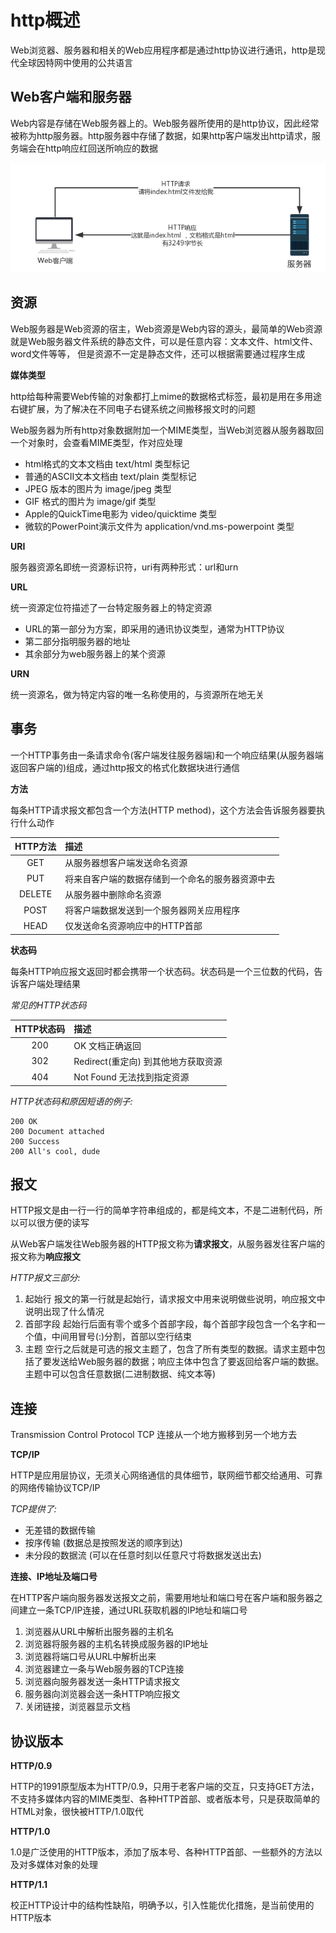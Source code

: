 # http概述
Web浏览器、服务器和相关的Web应用程序都是通过http协议进行通讯，http是现代全球因特网中使用的公共语言

## Web客户端和服务器
Web内容是存储在Web服务器上的。Web服务器所使用的是http协议，因此经常被称为http服务器。http服务器中存储了数据，如果http客户端发出http请求，服务端会在http响应红回送所响应的数据

![](./img/00001.png)

## 资源
Web服务器是Web资源的宿主，Web资源是Web内容的源头，最简单的Web资源就是Web服务器文件系统的静态文件，可以是任意内容：文本文件、html文件、word文件等等， 但是资源不一定是静态文件，还可以根据需要通过程序生成

**媒体类型**

http给每种需要Web传输的对象都打上mime的数据格式标签，最初是用在多用途右键扩展，为了解决在不同电子右键系统之间搬移报文时的问题

Web服务器为所有http对象数据附加一个MIME类型，当Web浏览器从服务器取回一个对象时，会查看MIME类型，作对应处理

* html格式的文本文档由 text/html 类型标记
* 普通的ASCII文本文档由 text/plain 类型标记
* JPEG 版本的图片为 image/jpeg 类型
* GIF 格式的图片为 image/gif 类型
* Apple的QuickTime电影为 video/quicktime 类型
* 微软的PowerPoint演示文件为 application/vnd.ms-powerpoint 类型

**URI**

服务器资源名即统一资源标识符，uri有两种形式：url和urn

**URL**

统一资源定位符描述了一台特定服务器上的特定资源

* URL的第一部分为方案，即采用的通讯协议类型，通常为HTTP协议
* 第二部分指明服务器的地址
* 其余部分为web服务器上的某个资源

**URN**

统一资源名，做为特定内容的唯一名称使用的，与资源所在地无关

## 事务
一个HTTP事务由一条请求命令(客户端发往服务器端)和一个响应结果(从服务器端返回客户端的)组成，通过http报文的格式化数据块进行通信

**方法**

每条HTTP请求报文都包含一个方法(HTTP method)，这个方法会告诉服务器要执行什么动作

|HTTP方法|描述|
|:--:|:--|
|GET|从服务器想客户端发送命名资源|
|PUT|将来自客户端的数据存储到一个命名的服务器资源中去|
|DELETE|从服务器中删除命名资源|
|POST|将客户端数据发送到一个服务器网关应用程序|
|HEAD|仅发送命名资源响应中的HTTP首部|

**状态码**

每条HTTP响应报文返回时都会携带一个状态码。状态码是一个三位数的代码，告诉客户端处理结果

*常见的HTTP状态码*

|HTTP状态码|描述|
|:--:|:--|
|200|OK 文档正确返回|
|302|Redirect(重定向) 到其他地方获取资源|
|404|Not Found 无法找到指定资源|

*HTTP状态码和原因短语的例子:*
```
200 OK
200 Document attached
200 Success
200 All's cool, dude
```

## 报文
HTTP报文是由一行一行的简单字符串组成的，都是纯文本，不是二进制代码，所以可以很方便的读写

从Web客户端发往Web服务器的HTTP报文称为**请求报文**，从服务器发往客户端的报文称为**响应报文**

*HTTP报文三部分:*

1. 起始行  报文的第一行就是起始行，请求报文中用来说明做些说明，响应报文中说明出现了什么情况
2. 首部字段  起始行后面有零个或多个首部字段，每个首部字段包含一个名字和一个值，中间用冒号(:)分割，首部以空行结束
3. 主题  空行之后就是可选的报文主题了，包含了所有类型的数据。请求主题中包括了要发送给Web服务器的数据；响应主体中包含了要返回给客户端的数据。主题中可以包含任意数据(二进制数据、纯文本等)

## 连接
Transmission Control Protocol TCP 连接从一个地方搬移到另一个地方去

**TCP/IP**

HTTP是应用层协议，无须关心网络通信的具体细节，联网细节都交给通用、可靠的网络传输协议TCP/IP

*TCP提供了:*

* 无差错的数据传输
* 按序传输 (数据总是按照发送的顺序到达)
* 未分段的数据流 (可以在任意时刻以任意尺寸将数据发送出去)

**连接、IP地址及端口号**

在HTTP客户端向服务器发送报文之前，需要用地址和端口号在客户端和服务器之间建立一条TCP/IP连接，通过URL获取机器的IP地址和端口号

1. 浏览器从URL中解析出服务器的主机名
2. 浏览器将服务器的主机名转换成服务器的IP地址
3. 浏览器将端口号从URL中解析出来
4. 浏览器建立一条与Web服务器的TCP连接
5. 浏览器向服务器发送一条HTTP请求报文
6. 服务器向浏览器会送一条HTTP响应报文
7. 关闭链接，浏览器显示文档

## 协议版本

**HTTP/0.9**

HTTP的1991原型版本为HTTP/0.9，只用于老客户端的交互，只支持GET方法，不支持多媒体内容的MIME类型、各种HTTP首部、或者版本号，只是获取简单的HTML对象，很快被HTTP/1.0取代

**HTTP/1.0**

1.0是广泛使用的HTTP版本，添加了版本号、各种HTTP首部、一些额外的方法以及对多媒体对象的处理

**HTTP/1.1**

校正HTTP设计中的结构性缺陷，明确予以，引入性能优化措施，是当前使用的HTTP版本
